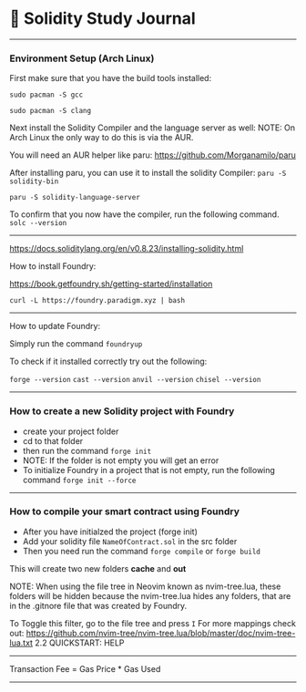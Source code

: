# 󰡪 Solidity Study Journal

---

### Environment Setup (Arch Linux)


First make sure that you have the build tools installed:

`sudo pacman -S gcc`

`sudo pacman -S clang`


Next install the Solidity Compiler and the language server as well:
NOTE: On Arch Linux the only way to do this is via the AUR.

You will need an AUR helper like paru:
https://github.com/Morganamilo/paru

After installing paru, you can use it to install the solidity Compiler:
`paru -S solidity-bin`

`paru -S solidity-language-server`

To confirm that you now have the compiler, run the following command.
`solc --version`

---

https://docs.soliditylang.org/en/v0.8.23/installing-solidity.html



How to install Foundry:

https://book.getfoundry.sh/getting-started/installation

`curl -L https://foundry.paradigm.xyz | bash`

---

How to update Foundry:

Simply run the command `foundryup`

To check if it installed correctly try out the following: 

`forge --version`
`cast --version`
`anvil --version`
`chisel --version`

---

### How to create a new Solidity project with Foundry
- create your project folder
- cd to that folder
- then run the command `forge init`
- NOTE: If the folder is not empty you will get an error
- To initialize Foundry in a project that is not empty,
run the following command `forge init --force`

---

### How to compile your smart contract using Foundry
- After you have initialzed the project (forge init)
- Add your solidity file `NameOfContract.sol` in the src folder
- Then you need run the command `forge compile` or `forge build` 

This will create two new folders **cache** and **out**

NOTE: When using the file tree in Neovim known as nvim-tree.lua,
these folders will be hidden because the nvim-tree.lua hides any folders,
that are in the .gitnore file that was created by Foundry.

To Toggle this filter, go to the file tree and press `I`
For more mappings check out:
https://github.com/nvim-tree/nvim-tree.lua/blob/master/doc/nvim-tree-lua.txt
 2.2 QUICKSTART: HELP

---

Transaction Fee = Gas Price * Gas Used

---
